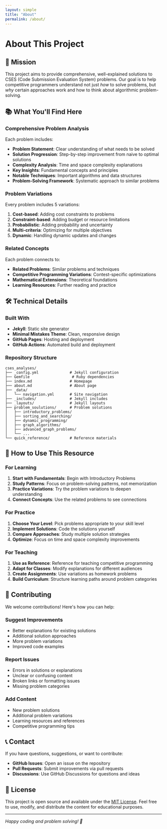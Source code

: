 ```yaml
---
layout: simple
title: "About"
permalink: /about/
---
```



# About This Project

## 🎯 Mission

This project aims to provide comprehensive, well-explained solutions to CSES (Code Submission Evaluation System) problems. Our goal is to help competitive programmers understand not just *how* to solve problems, but *why* certain approaches work and how to think about algorithmic problem-solving.

## 📚 What You'll Find Here

### Comprehensive Problem Analysis
Each problem includes:
- **Problem Statement**: Clear understanding of what needs to be solved
- **Solution Progression**: Step-by-step improvement from naive to optimal solutions
- **Complexity Analysis**: Time and space complexity explanations
- **Key Insights**: Fundamental concepts and principles
- **Notable Techniques**: Important algorithms and data structures
- **Problem-Solving Framework**: Systematic approach to similar problems

### Problem Variations
Every problem includes 5 variations:
1. **Cost-based**: Adding cost constraints to problems
2. **Constraint-based**: Adding budget or resource limitations
3. **Probabilistic**: Adding probability and uncertainty
4. **Multi-criteria**: Optimizing for multiple objectives
5. **Dynamic**: Handling dynamic updates and changes

### Related Concepts
Each problem connects to:
- **Related Problems**: Similar problems and techniques
- **Competitive Programming Variations**: Contest-specific optimizations
- **Mathematical Extensions**: Theoretical foundations
- **Learning Resources**: Further reading and practice

## 🛠️ Technical Details

### Built With
- **Jekyll**: Static site generator
- **Minimal Mistakes Theme**: Clean, responsive design
- **GitHub Pages**: Hosting and deployment
- **GitHub Actions**: Automated build and deployment

### Repository Structure
```
cses_analyses/
├── _config.yml              # Jekyll configuration
├── Gemfile                   # Ruby dependencies
├── index.md                 # Homepage
├── about.md                 # About page
├── _data/
│   └── navigation.yml       # Site navigation
├── _includes/               # Jekyll includes
├── _layouts/                # Jekyll layouts
├── problem_soulutions/      # Problem solutions
│   ├── introductory_problems/
│   ├── sorting_and_searching/
│   ├── dynamic_programming/
│   ├── graph_algorithms/
│   ├── advanced_graph_problems/
│   └── ...
└── quick_reference/         # Reference materials
```

## 🚀 How to Use This Resource

### For Learning
1. **Start with Fundamentals**: Begin with Introductory Problems
2. **Study Patterns**: Focus on problem-solving patterns, not memorization
3. **Practice Variations**: Try the problem variations to deepen understanding
4. **Connect Concepts**: Use the related problems to see connections

### For Practice
1. **Choose Your Level**: Pick problems appropriate to your skill level
2. **Implement Solutions**: Code the solutions yourself
3. **Compare Approaches**: Study multiple solution strategies
4. **Optimize**: Focus on time and space complexity improvements

### For Teaching
1. **Use as Reference**: Reference for teaching competitive programming
2. **Adapt for Classes**: Modify explanations for different audiences
3. **Create Assignments**: Use variations as homework problems
4. **Build Curriculum**: Structure learning paths around problem categories

## 🤝 Contributing

We welcome contributions! Here's how you can help:

### Suggest Improvements
- Better explanations for existing solutions
- Additional solution approaches
- More problem variations
- Improved code examples

### Report Issues
- Errors in solutions or explanations
- Unclear or confusing content
- Broken links or formatting issues
- Missing problem categories

### Add Content
- New problem solutions
- Additional problem variations
- Learning resources and references
- Competitive programming tips

## 📞 Contact

If you have questions, suggestions, or want to contribute:

- **GitHub Issues**: Open an issue on the repository
- **Pull Requests**: Submit improvements via pull requests
- **Discussions**: Use GitHub Discussions for questions and ideas

## 📄 License

This project is open source and available under the [MIT License](LICENSE). Feel free to use, modify, and distribute the content for educational purposes.

---

*Happy coding and problem solving! 🎉* 
